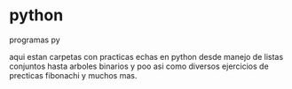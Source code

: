 # python
programas py

aqui estan carpetas con practicas echas en python desde manejo de listas conjuntos hasta arboles binarios 
y poo asi como diversos ejercicios de precticas fibonachi y muchos mas.
